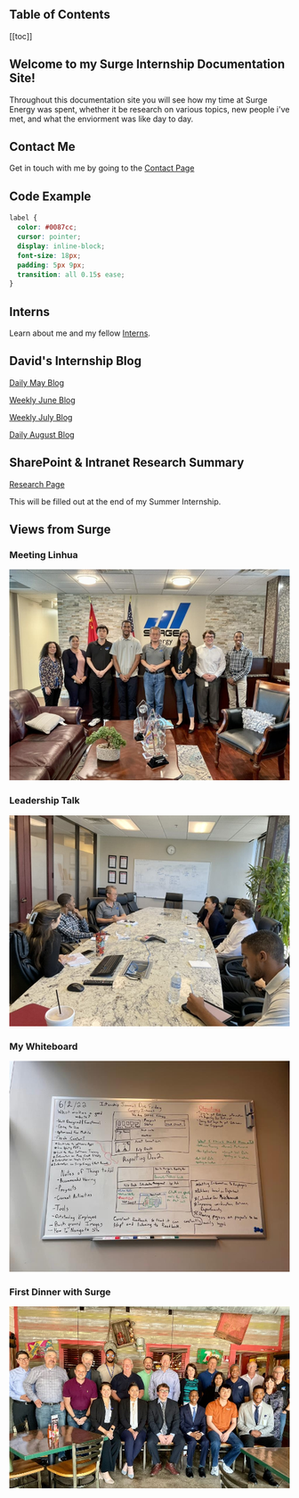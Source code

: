 ## Table of Contents

[[toc]]

## Welcome to my Surge Internship Documentation Site!

Throughout this documentation site you will see how my time at Surge Energy was spent, whether it be research on various topics, new people i've met, and what the enviorment was like day to day.

## Contact Me

Get in touch with me by going to the [Contact Page](/contact/)

## Code Example

```css
label {
  color: #0087cc;
  cursor: pointer;
  display: inline-block;
  font-size: 18px;
  padding: 5px 9px;
  transition: all 0.15s ease;
}
```

## Interns

Learn about me and my fellow [Interns](/interns/).

## David's Internship Blog

[Daily May Blog](/blog/may/)

[Weekly June Blog](/blog/june/)

[Weekly July Blog](/blog/july/)

[Daily August Blog](/blog/august/)

## SharePoint & Intranet Research Summary

[Research Page](/research/)

This will be filled out at the end of my Summer Internship.

## Views from Surge

### Meeting Linhua

<img src="./assets/linhua.jpg" alt="Meeting Linhua for the 1st time" />

### Leadership Talk

<img src="./assets/linhua3.jpg" alt="Leadership Talk with Linhua" />

### My Whiteboard

<img src="./assets/board.jpg" alt="Messy Whiteboard that I Use" />

### First Dinner with Surge

<img src="./assets/firstdinner.jpg" alt="First Dinner with Surge" />
